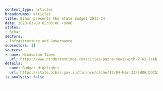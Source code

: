 ```yaml
---
content_type: articles
breadcrumbs: articles
title: Bihar presents the State Budget 2023-24
date: 2023-03-08 05:00:00 +0000
states:
- Bihar
sectors:
- Infrastructure and Governance
subsectors: []
sources:
- name: Hindustan Times
  url: https://www.hindustantimes.com/cities/patna-news/with-2-62-lakh-cr-for-2023-24-bihar-budget-focuses-on-education-jobs-101677602920203.html
details:
- name: Budget Highlights
  url: https://state.bihar.gov.in/finance/cache/12/04-Mar-23/SHOW_DOCS/Budget%20Highlight%202023-24(latest%20news).pdf
is_analysis: false

---
```

